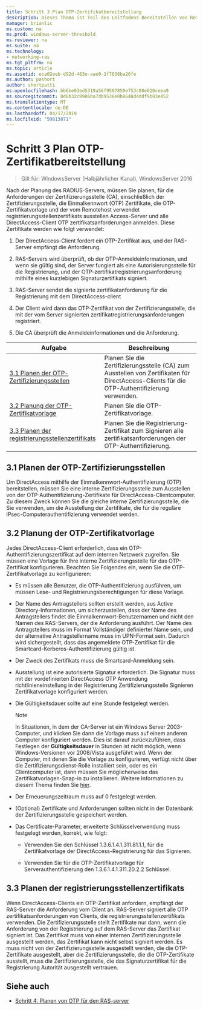 ```yaml
---
title: Schritt 3 Plan OTP-Zertifikatbereitstellung
description: Dieses Thema ist Teil des Leitfadens Bereitstellen von Remotezugriff mit OTP-Authentifizierung in Windows Server 2016.
manager: brianlic
ms.custom: na
ms.prod: windows-server-threshold
ms.reviewer: na
ms.suite: na
ms.technology:
- networking-ras
ms.tgt_pltfrm: na
ms.topic: article
ms.assetid: eca02eeb-d92d-463e-aae0-1f7038ba26fe
ms.author: pashort
author: shortpatti
ms.openlocfilehash: bb6be03ed5319a56f9507859e753c88e020ceea9
ms.sourcegitcommit: 0d0b32c8986ba7db9536e0b8648d4ddf9b03e452
ms.translationtype: MT
ms.contentlocale: de-DE
ms.lasthandoff: 04/17/2019
ms.locfileid: "59813871"
---
```

# <a name="step-3-plan-otp-certificate-deployment"></a>Schritt 3 Plan OTP-Zertifikatbereitstellung

>Gilt für: WindowsServer (Halbjährlicher Kanal), WindowsServer 2016

Nach der Planung des RADIUS-Servers, müssen Sie planen, für die Anforderungen der Zertifizierungsstelle (CA), einschließlich der Zertifizierungsstelle, die Einmalkennwort (OTP) Zertifikate, die OTP-Zertifikatvorlage und der vom Remotehost verwendet registrierungsstellenzertifikats ausstellen Access-Server und alle DirectAccess-Client OTP zertifikatsanforderungen anmelden. Diese Zertifikate werden wie folgt verwendet:  
  
1.  Der DirectAccess-Client fordert ein OTP-Zertifikat aus, und der RAS-Server empfängt die Anforderung.  
  
2.  RAS-Servers wird überprüft, ob der OTP-Anmeldeinformationen, und wenn sie gültig sind, der Server fungiert als eine Autorisierungsstelle für die Registrierung, und der OTP-zertifikatregistrierungsanforderung mithilfe eines kurzlebigen Signaturzertifikats signiert.  
  
3.  RAS-Server sendet die signierte zertifikatanforderung für die Registrierung mit dem DirectAccess-client  
  
4.  Der Client wird dann das OTP-Zertifikat von der Zertifizierungsstelle, die mit der vom Server signierten zertifikatregistrierungsanforderungen registriert.  
  
5.  Die CA überprüft die Anmeldeinformationen und die Anforderung.  
  
|Aufgabe|Beschreibung|  
|----|--------|  
|[3.1 Planen der OTP-Zertifizierungsstellen](#bkmk_3_1_CA)|Planen Sie die Zertifizierungsstelle (CA) zum Ausstellen von Zertifikaten für DirectAccess-Clients für die OTP-Authentifizierung verwenden.|  
|[3.2 Planung der OTP-Zertifikatvorlage](#bkmk_3_2_OTP_Cert)|Planen Sie die OTP-Zertifikatvorlage.|
|[3.3 Planen der registrierungsstellenzertifikats](#bkmk_33RACert)|Planen Sie die Registrierung-Zertifikat zum Signieren alle zertifikatsanforderungen der OTP-Authentifizierung.|

## <a name="bkmk_3_1_CA"></a>3.1 Planen der OTP-Zertifizierungsstellen  
Um DirectAccess mithilfe der Einmalkennwort-Authentifizierung (OTP) bereitstellen, müssen Sie eine interne Zertifizierungsstelle zum Ausstellen von der OTP-Authentifizierung-Zertifikate für DirectAccess-Clientcomputer. Zu diesem Zweck können Sie die gleiche interne Zertifizierungsstelle, die Sie verwenden, um die Ausstellung der Zertifikate, die für die reguläre IPsec-Computerauthentifizierung verwendet werden.  
  
## <a name="bkmk_3_2_OTP_Cert"></a>3.2 Planung der OTP-Zertifikatvorlage  
Jedes DirectAccess-Client erforderlich, dass ein OTP-Authentifizierungszertifikat auf dem internen Netzwerk zugreifen. Sie müssen eine Vorlage für Ihre interne Zertifizierungsstelle für das OTP-Zertifikat konfigurieren. Beachten Sie Folgendes ein, wenn Sie die OTP-Zertifikatvorlage zu konfigurieren:  
  
-   Es müssen alle Benutzer, die OTP-Authentifizierung ausführen, um müssen Lese- und Registrierungsberechtigungen für diese Vorlage.  
  
-   Der Name des Antragstellers sollten erstellt werden, aus Active Directory-Informationen, um sicherzustellen, dass der Name des Antragstellers findet die Einmalkennwort-Benutzernamen und nicht den Namen des RAS-Servers, der die Anforderung ausführt. Der Name des Antragstellers muss im Format Vollständiger definierter Name sein, und der alternative Antragstellername muss im UPN-Format sein. Dadurch wird sichergestellt, dass das angemeldete OTP-Zertifikat für die Smartcard-Kerberos-Authentifizierung gültig ist.  
  
-   Der Zweck des Zertifikats muss die Smartcard-Anmeldung sein.  
  
-   Ausstellung ist eine autorisierte Signatur erforderlich. Die Signatur muss mit der vordefinierten DirectAccess OTP Anwendung richtlinieneinstellung in der Registrierung Zertifizierungsstelle Signieren Zertifikatvorlage konfiguriert werden.  
  
-   Die Gültigkeitsdauer sollte auf eine Stunde festgelegt werden.  
  
    > [!NOTE]  
    > In Situationen, in dem der CA-Server ist ein Windows Server 2003-Computer, und klicken Sie dann die Vorlage muss auf einem anderen Computer konfiguriert werden. Dies ist darauf zurückzuführen, dass Festlegen der **Gültigkeitsdauer** in Stunden ist nicht möglich, wenn Windows-Versionen vor 2008/Vista ausgeführt wird. Wenn der Computer, mit denen Sie die Vorlage zu konfigurieren, verfügt nicht über die Zertifizierungsdienst-Rolle installiert sein, oder es ein Clientcomputer ist, dann müssen Sie möglicherweise das Zertifikatvorlagen-Snap-in zu installieren. Weitere Informationen zu diesem Thema finden Sie [hier](https://technet.microsoft.com/library/cc732445.aspx).  
  
-   Der Erneuerungszeitraum muss auf 0 festgelegt werden.  
  
-   (Optional) Zertifikate und Anforderungen sollten nicht in der Datenbank der Zertifizierungsstelle gespeichert werden.  
  
-   Das Certificate-Parameter, erweiterte Schlüsselverwendung muss festgelegt werden, korrekt, wie folgt:  
  
    -   Verwenden Sie den Schlüssel 1.3.6.1.4.1.311.81.1.1, für die Zertifikatvorlage der DirectAccess-Registrierung für das Signieren.  
  
    -   Verwenden Sie für die OTP-Zertifikatvorlage für Serverauthentifizierung den 1.3.6.1.4.1.311.20.2.2 Schlüssel.  
  
## <a name="bkmk_33RACert"></a>3.3 Planen der registrierungsstellenzertifikats  
Wenn DirectAccess-Clients ein OTP-Zertifikat anfordern, empfängt der RAS-Server die Anforderung vom Client an. RAS-Server signiert alle OTP zertifikatsanforderungen von Clients, die registrierungsstellenzertifikats verwenden. Die Zertifizierungsstelle stellt Zertifikate nur dann, wenn die Anforderung von der Registrierung auf dem RAS-Server das Zertifikat signiert ist. Das Zertifikat muss von einer internen Zertifizierungsstelle ausgestellt werden, das Zertifikat kann nicht selbst signiert werden. Es muss nicht von der Zertifizierungsstelle ausgestellt werden, die die OTP-Zertifikate ausgestellt, aber die Zertifizierungsstelle, die die OTP-Zertifikate ausstellt, muss die Zertifizierungsstelle, die das Signaturzertifikat für die Registrierung Autorität ausgestellt vertrauen.  
  
## <a name="BKMK_Links"></a>Siehe auch  
  
-   [Schritt 4: Planen von OTP für den RAS-server](Step-4-Plan-for-OTP-on-the-Remote-Access-Server.md)  
  


